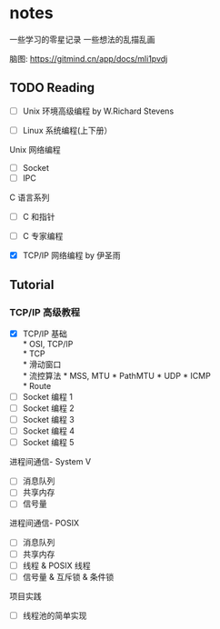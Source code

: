 # notes

一些学习的零星记录
一些想法的乱描乱画

脑图:
https://gitmind.cn/app/docs/mli1pvdj

## __TODO__ Reading

- [ ] Unix 环境高级编程 by W.Richard Stevens
      
- [ ] Linux 系统编程(上下册）

Unix 网络编程
  - [ ] Socket
  - [ ] IPC

C 语言系列
- [ ] C 和指针  
- [ ] C 专家编程
 
- [x] TCP/IP 网络编程 by 伊圣雨


## Tutorial

### TCP/IP 高级教程
- [x] TCP/IP 基础  
      * OSI, TCP/IP  
      * TCP  
            * 滑动窗口  
            * 流控算法
            * MSS, MTU
      * PathMTU
      * UDP
      * ICMP  
      * Route
- [ ] Socket 编程 1
- [ ] Socket 编程 2
- [ ] Socket 编程 3
- [ ] Socket 编程 4
- [ ] Socket 编程 5

进程间通信- System V

- [ ] 消息队列
- [ ] 共享内存
- [ ] 信号量

进程间通信- POSIX
- [ ] 消息队列
- [ ] 共享内存
- [ ] 线程 & POSIX 线程
- [ ] 信号量 & 互斥锁 & 条件锁

项目实践
- [ ] 线程池的简单实现



